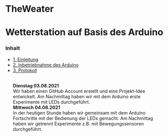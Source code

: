 # TheWeater
<h1>Wetterstation auf Basis des Arduino</h1>

<h3> Inhalt </h3>
<ul style="list-stlye-type:none">
<li><a href="#EINl">1. Einleitung</a></li>
<li><a href="#INBE">2. Inbetriebnahme des Arduino</a></li>
<li><a href="#Prot">3. Protokoll</a></li>
<br>
  <p><b>Dienstag 03.08.2021</b><br>
Wir haben einen GitHub Account erstellt und eine Projekt-Idee entwickelt. Am Nachmittag haben wir mit dem Arduino erste Experimente mit LEDs durchgeführt.<br>
<b>Mittwoch 04.08.2021</b><br>In der heutigen Stunde haben wir gemeinsam mit dem Arduino Fortschritte mit der Bedienung der LEDs gemacht. Am Nachmittag haben wir getrennt Experimente z.B. mit Bewegungssensoren durchgeführt.</p>
